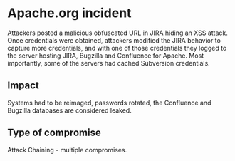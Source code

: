 # Apache.org incident

Attackers posted a malicious obfuscated URL in JIRA hiding an XSS attack. Once credentials were obtained, attackers modified the JIRA behavior to capture more credentials, and with one of those credentials they logged to the server hosting JIRA, Bugzilla and Confluence for Apache. Most importantly, some of the servers had cached Subversion credentials.

## Impact

Systems had to be reimaged, passwords rotated, the Confluence and Bugzilla databases are considered leaked.

## Type of compromise

Attack Chaining - multiple compromises.

